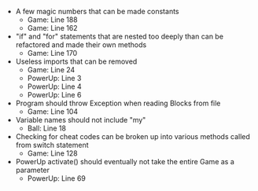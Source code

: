 - A few magic numbers that can be made constants
    - Game: Line 188
    - Game: Line 162
- "if" and "for" statements that are nested too deeply than can be refactored and made their own methods
    - Game: Line 170
- Useless imports that can be removed
    - Game: Line 24
    - PowerUp: Line 3
    - PowerUp: Line 4
    - PowerUp: Line 6
- Program should throw Exception when reading Blocks from file
    - Game: Line 104
- Variable names should not include "my" 
    - Ball: Line 18
- Checking for cheat codes can be broken up into various methods called from switch statement
    - Game: Line 128
- PowerUp activate() should eventually not take the entire Game as a parameter
    - PowerUp: Line 69
